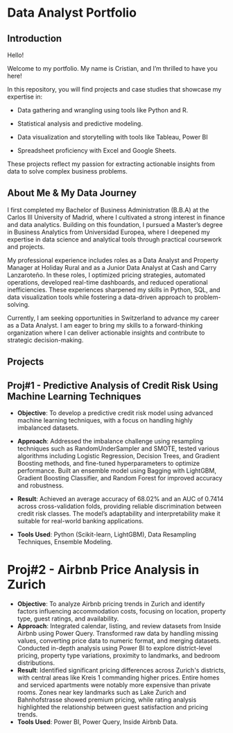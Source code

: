 # Data Analyst Portfolio

## Introduction

Hello!

Welcome to my portfolio. My name is Cristian, and I’m thrilled to have you here!

In this repository, you will find projects and case studies that showcase my expertise in:

* Data gathering and wrangling using tools like Python and R.

* Statistical analysis and predictive modeling.

* Data visualization and storytelling with tools like Tableau, Power BI

* Spreadsheet proficiency with Excel and Google Sheets.

These projects reflect my passion for extracting actionable insights from data to solve complex business problems.

## About Me & My Data Journey

I first completed my Bachelor of Business Administration (B.B.A) at the Carlos III University of Madrid, where I cultivated a strong interest in finance and data analytics. Building on this foundation, I pursued a Master’s degree in Business Analytics from Universidad Europea, where I deepened my expertise in data science and analytical tools through practical coursework and projects.

My professional experience includes roles as a Data Analyst and Property Manager at Holiday Rural and as a Junior Data Analyst at Cash and Carry Lanzaroteño. In these roles, I optimized pricing strategies, automated operations, developed real-time dashboards, and reduced operational inefficiencies. These experiences sharpened my skills in Python, SQL, and data visualization tools while fostering a data-driven approach to problem-solving.

Currently, I am seeking opportunities in Switzerland to advance my career as a Data Analyst. I am eager to bring my skills to a forward-thinking organization where I can deliver actionable insights and contribute to strategic decision-making.

## Projects

## Proj#1 - Predictive Analysis of Credit Risk Using Machine Learning Techniques

- **Objective**: To develop a predictive credit risk model using advanced machine learning techniques, with a focus on handling highly imbalanced datasets.

- **Approach**: Addressed the imbalance challenge using resampling techniques such as RandomUnderSampler and SMOTE, tested various algorithms including Logistic Regression, Decision Trees, and Gradient Boosting methods, and fine-tuned hyperparameters to optimize performance. Built an ensemble model using Bagging with LightGBM, Gradient Boosting Classifier, and Random Forest for improved accuracy and robustness.

- **Result**: Achieved an average accuracy of 68.02% and an AUC of 0.7414 across cross-validation folds, providing reliable discrimination between credit risk classes. The model’s adaptability and interpretability make it suitable for real-world banking applications.

- **Tools Used**: Python (Scikit-learn, LightGBM), Data Resampling Techniques, Ensemble Modeling.

# Proj#2 - Airbnb Price Analysis in Zurich

- **Objective**: To analyze Airbnb pricing trends in Zurich and identify factors influencing accommodation costs, focusing on location, property type, guest ratings, and availability.
- **Approach**: Integrated calendar, listing, and review datasets from Inside Airbnb using Power Query. Transformed raw data by handling missing values, converting price data to numeric format, and merging datasets. Conducted in-depth analysis using Power BI to explore district-level pricing, property type variations, proximity to landmarks, and bedroom distributions.
- **Result**: Identified significant pricing differences across Zurich's districts, with central areas like Kreis 1 commanding higher prices. Entire homes and serviced apartments were notably more expensive than private rooms. Zones near key landmarks such as Lake Zurich and Bahnhofstrasse showed premium pricing, while rating analysis highlighted the relationship between guest satisfaction and pricing trends.
- **Tools Used**: Power BI, Power Query, Inside Airbnb Data.

